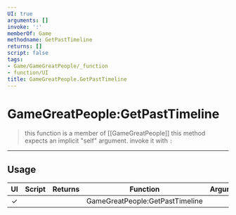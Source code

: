 ```yaml
---
UI: true
arguments: []
invoke: ':'
memberOf: Game
methodname: GetPastTimeline
returns: []
script: false
tags:
- Game/GameGreatPeople/_function
- function/UI
title: GameGreatPeople.GetPastTimeline
---
```

# GameGreatPeople:GetPastTimeline
> this function is a member of [[GameGreatPeople]]
> this method expects an implicit "self" argument. invoke it with `:`
-----
## Usage
|  UI | Script | Returns | Function | Arguments |
|:---:|:------:|-------:|:--------:|:---------|
|✓| ||GameGreatPeople:GetPastTimeline||
